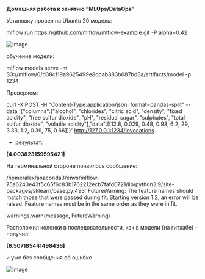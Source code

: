 **Домашняя работа к занятию “MLOps/DataOps”**

Установку провел на Ubuntu 20
модель:

mlflow run https://github.com/mlflow/mlflow-example.git -P alpha=0.42

![image](https://user-images.githubusercontent.com/6259198/178480997-c58829e9-7816-4c4a-a4f7-fef5b527efab.png)

обучение модели:

mlflow models serve -m S3://mlflow/0/d38cf19a9625499e8dcab383b087bd3a/artifacts/model -p 1234

Проверяем:

curl -X POST -H "Content-Type:application/json; format=pandas-split" --data '{"columns":["alcohol", "chlorides", "citric acid", "density", "fixed acidity", "free sulfur dioxide", "pH", "residual sugar", "sulphates", "total sulfur dioxide", "volatile acidity"],"data":[[12.8, 0.029, 0.48, 0.98, 6.2, 29, 3.33, 1.2, 0.39, 75, 0.66]]}' http://127.0.0.1:1234/invocations

- результат:

**[4.003823159595421]**

На терминальной стороне появилось сообщение:

/home/alex/anaconda3/envs/mlflow-75a6243e43f5c65f6c83b1762212ecb7fafd0721/lib/python3.9/site-packages/sklearn/base.py:493: FutureWarning: The feature names should match those that were passed during fit. Starting version 1.2, an error will be raised.
Feature names must be in the same order as they were in fit.

  warnings.warn(message, FutureWarning)


Расположил колонки в последовательности, как в модели (на гитхабе) - получил:

**[6.507185441498436]**

и уже без сообщения об ошибке

![image](https://user-images.githubusercontent.com/6259198/178483569-c2aca38a-70b9-49d9-b799-b7bae88352d4.png)
